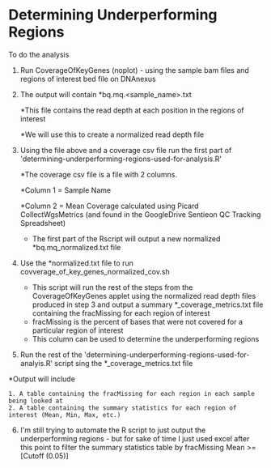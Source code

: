 # Determining Underperforming Regions

To do the analysis
1. Run CoverageOfKeyGenes (noplot) - using the sample bam files and regions of interest bed file on DNAnexus
2. The output will contain *<bq>bq.<mq>mq.<sample_name>.txt 

   *This file contains the read depth at each position in the regions of interest

   *We will use this to create a normalized read depth file

3. Using the file above and a coverage csv file run the first part of 'determining-underperforming-regions-used-for-analysis.R' 

   *The coverage csv file is a file with 2 columns. 

     *Column 1 = Sample Name

     *Column 2 = Mean Coverage calculated using Picard CollectWgsMetrics (and found in the GoogleDrive Sentieon QC Tracking Spreadsheet)

   * The first part of the Rscript will output a new normalized *bq.mq_normalized.txt file 

4. Use the *normalized.txt file to run covverage_of_key_genes_normalized_cov.sh

   * This script will run the rest of the steps from the CoverageOfKeyGenes applet using the normalized read depth files produced in step 3 and output a summary *_coverage_metrics.txt file containing the fracMissing for each region of interest
   * fracMissing is the percent of bases that were not covered for a particular region of interest
   * This column can be used to determine the underperforming regions

5. Run the rest of the 'determining-underperforming-regions-used-for-analyis.R' script sing the *_coverage_metrics.txt file

  *Output will include 

    1. A table containing the fracMissing for each region in each sample being looked at
    2. A table containing the summary statistics for each region of interest (Mean, Min, Max, etc.)

6. I'm still trying to automate the R script to just output the underperforming regions - but for sake of time I just used excel after this point to filter the summary statistics table by fracMissing Mean >= [Cutoff (0.05)]